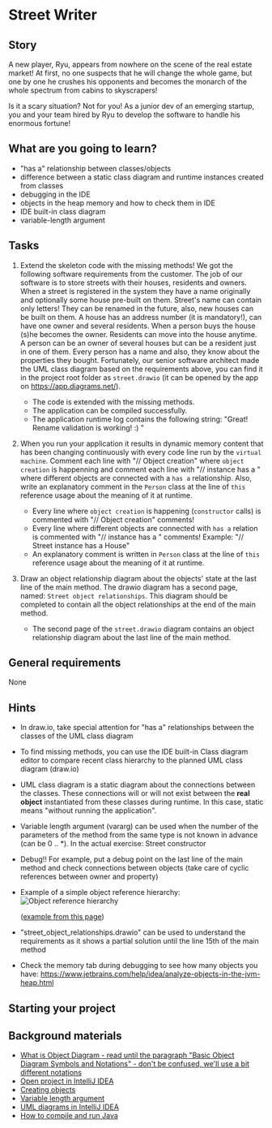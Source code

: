 # Street Writer

## Story

A new player, Ryu, appears from nowhere on the scene of the real estate market!
At first, no one suspects that he will change the whole game, but one by one he
crushes his opponents and becomes the monarch of the whole spectrum from cabins
to skyscrapers!

Is it a scary situation? Not for you! As a junior dev of an emerging startup,
you and your team hired by Ryu to develop the software to handle his enormous
fortune!

## What are you going to learn?

- "has a" relationship between classes/objects
- difference between a static class diagram and runtime instances created from classes
- debugging in the IDE
- objects in the heap memory and how to check them in IDE
- IDE built-in class diagram
- variable-length argument

## Tasks

1. Extend the skeleton code with the missing methods!
We got the following software requirements from the customer. The job of our software is to store streets with their houses, residents and owners. When a street is registered in the system they have a name originally and optionally some house pre-built on them. Street's name can contain only letters! They can be renamed in the future, also, new houses can be built on them. A house has an address number (it is mandatory!), can have one owner and several residents. When a person buys the house (s)he becomes the owner. Residents can move into the house anytime. A person can be an owner of several houses but can be a resident just in one of them. Every person has a name and also, they know about the properties they bought.
Fortunately, our senior software architect made the UML class diagram based on the requirements above, you can find it in the project root folder as `street.drawio` (it can be opened by the app on https://app.diagrams.net/).
    - The code is extended with the missing methods.
    - The application can be compiled successfully.
    - The application runtime log contains the following string: "Great! Rename validation is working! :) "

2. When you run your application it results in dynamic memory content that has been changing continuously with every code line run by the `virtual machine`. Comment each line with "// Object creation" where `object creation` is happenning and comment each line with "// <class> instance has a <class>" where different objects are connected with a `has a` relationship. Also, write an explanatory comment in the `Person` class at the line of `this` reference usage about the meaning of it at runtime.
    - Every line where `object creation` is happening (`constructor` calls) is commented with
"// Object creation"
comments!
    - Every line where different objects are connected with `has a` relation is commented with
"// <class> instance has a <class>"
comments!
Example:
"// Street instance has a House"
    - An explanatory comment is written in `Person` class at the line of `this` reference usage about the meaning of it at runtime.

3. Draw an object relationship diagram about the objects' state at the last line of the main method. The drawio diagram has a second page, named: `Street object relationships`. This diagram should be completed to contain all the object relationships at the end of the main method.
    - The second page of the `street.drawio` diagram contains an object relationship diagram about the last line of the main method.

## General requirements

None

## Hints

- In draw.io, take special attention for "has a" relationships between the classes of the UML class diagram
- To find missing methods, you can use the IDE built-in Class diagram editor to compare recent class hierarchy to the planned UML class diagram (draw.io)
- UML class diagram is a static diagram about the connections between the classes. These connections will or will not exist between the **real object** instantiated from these classes during runtime.
In this case, static means "without running the application".
- Variable length argument (vararg) can be used when the number of the parameters of the method from the same type is not known in advance (can be 0 .. *). In the actual exercise: Street constructor
- Debug!! For example, put a debug point on the last line of the main method and check connections between objects (take care of cyclic references between owner and property)
- Example of a simple object reference hierarchy:
  ![Object reference hierarchy](https://docs.oracle.com/javase/tutorial/figures/java/objects-multipleRefs.gif)

  ([example from this page](https://docs.oracle.com/javase/tutorial/java/javaOO/objectcreation.html))
- "street_object_relationships.drawio" can be used to understand the requirements as it shows a partial solution until the line 15th of the main method
- Check the memory tab during debugging to see how many objects you have: <https://www.jetbrains.com/help/idea/analyze-objects-in-the-jvm-heap.html>


## Starting your project



## Background materials

- <i class="far fa-exclamation"></i> [What is Object Diagram - read until the paragraph "Basic Object Diagram Symbols and Notations" - don't be confused, we'll use a bit different notations](https://www.visual-paradigm.com/guide/uml-unified-modeling-language/what-is-object-diagram/)
- <i class="far fa-exclamation"></i> [Open project in IntelliJ IDEA](../pages/tools/open-project-in-intellij-idea.md)
- <i class="far fa-exclamation"></i> [Creating objects](../pages/java/creating-objects.md)
- <i class="far fa-exclamation"></i> [Variable length argument](http://docs.oracle.com/javase/tutorial/java/javaOO/arguments.html#varargs)
- <i class="far fa-exclamation"></i> [UML diagrams in IntelliJ IDEA ](https://www.jetbrains.com/help/idea/class-diagram.html#analyze_class)
- <i class="far fa-book-open"></i> [How to compile and run Java](../pages/java/how-to-compile-and-run-java.md)

